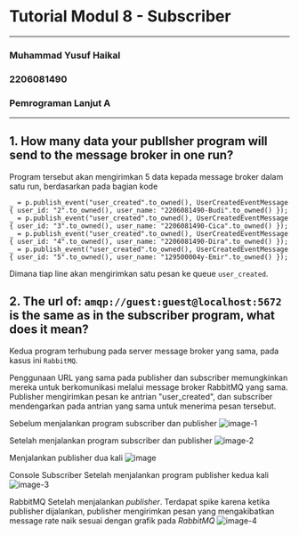 # Tutorial Modul 8 - Subscriber
---
### Muhammad Yusuf Haikal
### 2206081490
### Pemrograman Lanjut A
---

## 1. How many data your publlsher program will send to the message broker in one run?
Program tersebut akan mengirimkan 5 data kepada message broker dalam satu run, berdasarkan pada bagian kode 
```_ = p.publish_event("user_created".to_owned(), UserCreatedEventMessage { user_id: "1".to_owned(), user_name: "2206081490y-Amir".to_owned() });
_ = p.publish_event("user_created".to_owned(), UserCreatedEventMessage { user_id: "2".to_owned(), user_name: "2206081490-Budi".to_owned() });
_ = p.publish_event("user_created".to_owned(), UserCreatedEventMessage { user_id: "3".to_owned(), user_name: "2206081490-Cica".to_owned() });
_ = p.publish_event("user_created".to_owned(), UserCreatedEventMessage { user_id: "4".to_owned(), user_name: "2206081490-Dira".to_owned() });
_ = p.publish_event("user_created".to_owned(), UserCreatedEventMessage { user_id: "5".to_owned(), user_name: "129500004y-Emir".to_owned() });
```
Dimana tiap line akan mengirimkan satu pesan ke queue `user_created`.

## 2. The url of: `amqp://guest:guest@localhost:5672` is the same as in the subscriber program, what does it mean?
Kedua program terhubung pada server message broker yang sama, pada kasus ini `RabbitMQ`.

Penggunaan URL yang sama pada publisher dan subscriber memungkinkan mereka untuk berkomunikasi melalui message broker RabbitMQ yang sama. Publisher mengirimkan pesan ke antrian "user_created", dan subscriber mendengarkan pada antrian yang sama untuk menerima pesan tersebut.

Sebelum menjalankan program subscriber dan publisher
![image-1](https://github.com/ternaksapi/tutorial8-publisher/assets/116947973/3bb23548-614f-41d8-9d04-a7d21383cd97)

Setelah menjalankan program subscriber dan publisher
![image-2](https://github.com/ternaksapi/tutorial8-publisher/assets/116947973/ac86f42e-8d6f-4b34-8308-cdcd881f18e7)

Menjalankan publisher dua kali
![image](https://github.com/ternaksapi/tutorial8-publisher/assets/116947973/5c19a6b8-a471-4f00-9796-553e49cceafa)

Console Subscriber Setelah menjalankan program publisher kedua kali
![image-3](https://github.com/ternaksapi/tutorial8-publisher/assets/116947973/e5efc125-3fae-4dc5-95e6-a5590a2b281a)

RabbitMQ Setelah menjalankan _publisher_. Terdapat spike karena ketika publisher dijalankan, publisher mengirimkan pesan yang mengakibatkan message rate naik sesuai dengan grafik pada _RabbitMQ_
![image-4](https://github.com/ternaksapi/tutorial8-publisher/assets/116947973/dc44a568-cd4b-4262-8e37-c6d7c4b7b725)



